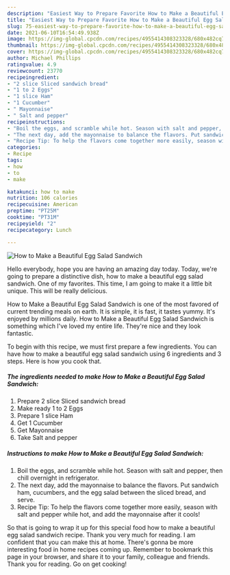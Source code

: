 ```yaml
---
description: "Easiest Way to Prepare Favorite How to Make a Beautiful Egg Salad Sandwich"
title: "Easiest Way to Prepare Favorite How to Make a Beautiful Egg Salad Sandwich"
slug: 75-easiest-way-to-prepare-favorite-how-to-make-a-beautiful-egg-salad-sandwich
date: 2021-06-10T16:54:49.938Z
image: https://img-global.cpcdn.com/recipes/4955414308323328/680x482cq70/how-to-make-a-beautiful-egg-salad-sandwich-recipe-main-photo.jpg
thumbnail: https://img-global.cpcdn.com/recipes/4955414308323328/680x482cq70/how-to-make-a-beautiful-egg-salad-sandwich-recipe-main-photo.jpg
cover: https://img-global.cpcdn.com/recipes/4955414308323328/680x482cq70/how-to-make-a-beautiful-egg-salad-sandwich-recipe-main-photo.jpg
author: Michael Phillips
ratingvalue: 4.9
reviewcount: 23770
recipeingredient:
- "2 slice Sliced sandwich bread"
- "1 to 2 Eggs"
- "1 slice Ham"
- "1 Cucumber"
- " Mayonnaise"
- " Salt and pepper"
recipeinstructions:
- "Boil the eggs, and scramble while hot. Season with salt and pepper, then chill overnight in refrigerator."
- "The next day, add the mayonnaise to balance the flavors. Put sandwich ham, cucumbers, and the egg salad between the sliced bread, and serve."
- "Recipe Tip: To help the flavors come together more easily, season with salt and pepper while hot, and add the mayonnaise after it cools!"
categories:
- Recipe
tags:
- how
- to
- make

katakunci: how to make 
nutrition: 106 calories
recipecuisine: American
preptime: "PT25M"
cooktime: "PT31M"
recipeyield: "2"
recipecategory: Lunch

---
```



![How to Make a Beautiful Egg Salad Sandwich](https://img-global.cpcdn.com/recipes/4955414308323328/680x482cq70/how-to-make-a-beautiful-egg-salad-sandwich-recipe-main-photo.jpg)

Hello everybody, hope you are having an amazing day today. Today, we're going to prepare a distinctive dish, how to make a beautiful egg salad sandwich. One of my favorites. This time, I am going to make it a little bit unique. This will be really delicious.

How to Make a Beautiful Egg Salad Sandwich is one of the most favored of current trending meals on earth. It is simple, it is fast, it tastes yummy. It's enjoyed by millions daily. How to Make a Beautiful Egg Salad Sandwich is something which I've loved my entire life. They're nice and they look fantastic.




To begin with this recipe, we must first prepare a few ingredients. You can have how to make a beautiful egg salad sandwich using 6 ingredients and 3 steps. Here is how you cook that.

<!--inarticleads1-->

##### The ingredients needed to make How to Make a Beautiful Egg Salad Sandwich:

1. Prepare 2 slice Sliced sandwich bread
1. Make ready 1 to 2 Eggs
1. Prepare 1 slice Ham
1. Get 1 Cucumber
1. Get  Mayonnaise
1. Take  Salt and pepper




<!--inarticleads2-->

##### Instructions to make How to Make a Beautiful Egg Salad Sandwich:

1. Boil the eggs, and scramble while hot. Season with salt and pepper, then chill overnight in refrigerator.
1. The next day, add the mayonnaise to balance the flavors. Put sandwich ham, cucumbers, and the egg salad between the sliced bread, and serve.
1. Recipe Tip: To help the flavors come together more easily, season with salt and pepper while hot, and add the mayonnaise after it cools!




So that is going to wrap it up for this special food how to make a beautiful egg salad sandwich recipe. Thank you very much for reading. I am confident that you can make this at home. There's gonna be more interesting food in home recipes coming up. Remember to bookmark this page in your browser, and share it to your family, colleague and friends. Thank you for reading. Go on get cooking!
